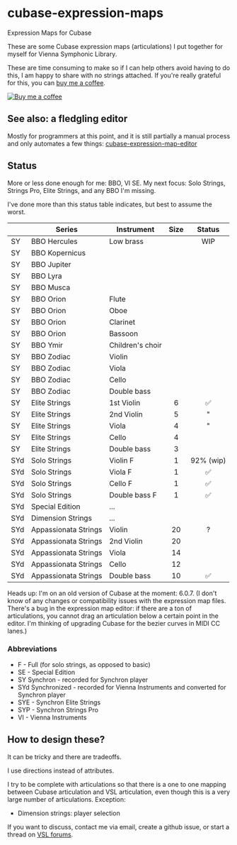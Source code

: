 # cubase-expression-maps
Expression Maps for Cubase

These are some Cubase expression maps (articulations) I put together for myself for Vienna Symphonic Library.  

These are time consuming to make so if I can help others avoid having to do this, I am happy to share with no strings attached.  If you're really grateful for this, you can                     [buy me a coffee](https://www.buymeacoffee.com/jaredthirsk).

[![Buy me a coffee](https://www.buymeacoffee.com/assets/img/custom_images/orange_img.png)](https://www.buymeacoffee.com/jaredthirsk)

## See also: a fledgling editor

Mostly for programmers at this point, and it is still partially a manual process and only automates a few things: [cubase-expression-map-editor](https://github.com/jaredthirsk/cubase-expression-map-editor)

## Status

More or less done enough for me: BBO, VI SE.
My next focus: Solo Strings, Strings Pro, Elite Strings, and any BBO I'm missing.

I've done more than this status table indicates, but best to assume the worst.

|     | Series | Instrument | Size | Status |
--- | --- | --- |:---:|:--:|
SY | BBO Hercules | Low brass | | WIP |
SY | BBO Kopernicus | | |  |
SY | BBO Jupiter | | | |
SY | BBO Lyra |  | |  |
SY | BBO Musca |  | |  |
SY | BBO Orion | Flute  | |  |
SY | BBO Orion | Oboe  | |  |
SY | BBO Orion | Clarinet  | |  |
SY | BBO Orion | Bassoon  | |  |
SY | BBO Ymir | Children's choir | |  |
SY | BBO Zodiac | Violin | |  |
SY | BBO Zodiac | Viola | |  |
SY | BBO Zodiac | Cello | |  |
SY | BBO Zodiac | Double bass | |  |
SY | Elite Strings | 1st Violin | 6 | ✅ |
SY | Elite Strings | 2nd Violin | 5 | " |
SY | Elite Strings | Viola | 4 | " |
SY | Elite Strings | Cello | 4 | |
SY | Elite Strings | Double bass | 3 | |
SYd | Solo Strings | Violin F            | 1 | 92% (wip) |
SYd | Solo Strings | Viola F            | 1 | ✅ |
SYd | Solo Strings | Cello F            | 1 | ✅ |
SYd | Solo Strings | Double bass F  | 1 | ✅ |
SYd | Special Edition | ... | |
SYd | Dimension Strings | ... | |
SYd | Appassionata Strings | Violin | 20 | ? |
SYd | Appassionata Strings | 2nd Violin | 20 |  |
SYd | Appassionata Strings | Viola | 14 |  |
SYd | Appassionata Strings | Cello | 12 |  |
SYd | Appassionata Strings | Double bass | 10 | ✅ |

Heads up: I'm on an old version of Cubase at the moment: 6.0.7.  (I don't know of any changes or compatibility issues with the expression map files.  There's a bug in the expression map editor: if there are a ton of articulations, you cannot drag an articulation below a certain point in the editor.  I'm thinking of upgrading Cubase for the bezier curves in MIDI CC lanes.)

### Abbreviations

 - F - Full (for solo strings, as opposed to basic)
 - SE - Special Edition
 - SY Synchron - recorded for Synchron player
 - SYd Synchronized - recorded for Vienna Instruments and converted for Synchron player
 - SYE - Synchron Elite Strings
 - SYP - Synchron Strings Pro
 - VI - Vienna Instruments

## How to design these?

It can be tricky and there are tradeoffs.

I use directions instead of attributes.

I try to be complete with articulations so that there is a one to one mapping between Cubase articulation and VSL articulation, even though this is a very large number of articulations.  Exception:
 - Dimension strings: player selection

If you want to discuss, contact me via email, create a github issue, or start a thread on [VSL forums](https://www.vsl.co.at/community/forums).

